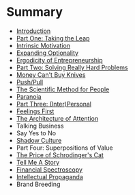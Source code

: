 # Summary

* [Introduction](README.md)
* [Part One: Taking the Leap](chapter1.md)
* [Intrinsic Motivation](intrinsic-motivation.md)
* [Expanding Optionality](expanding-optionality.md)
* [Ergodicity of Entrepreneurship](ergodicity-of-entrepreneurship.md)
* [Part Two: Solving Really Hard Problems](part-two-solving-really-hard-problems.md)
* [Money Can't Buy Knives](money-cant-buy-knives.md)
* [Push/Pull](pushpull.md)
* [The Scientific Method for People](the-scientific-method-for-people.md)
* [Paranoia](paranoia.md)
* [Part Three: \(Inter\)Personal](part-three.md)
* [Feelings First](feelings-first.md)
* [The Architecture of Attention](the-architecture-of-attention.md)
* Talking Business
* Say Yes to No
* [Shadow Culture](shadow-culture.md)
* Part Four: Superpositions of Value
* [The Price of Schrodinger's Cat](the-price-of-schrodingers-cat.md)
* [Tell Me A Story](tell-me-a-story.md)
* [Financial Spectroscopy](financial-spectroscopy.md)
* [Intellectual Propaganda](intellectual-propaganda.md)
* Brand Breeding

